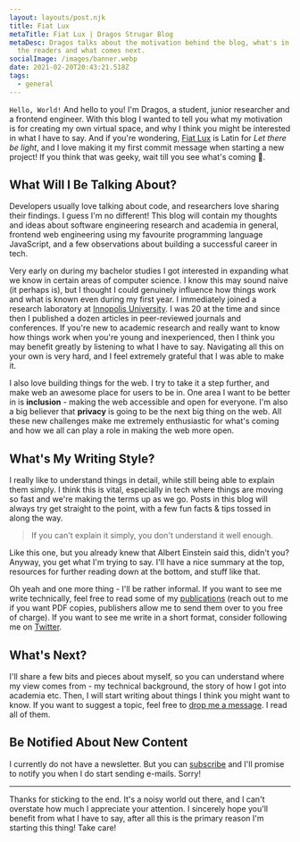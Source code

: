 ```yaml
---
layout: layouts/post.njk
title: Fiat Lux
metaTitle: Fiat Lux | Dragos Strugar Blog
metaDesc: Dragos talks about the motivation behind the blog, what's in it for
  the readers and what comes next.
socialImage: /images/banner.webp
date: 2021-02-20T20:43:21.518Z
tags:
  - general
---
```

`Hello, World!` And hello to you! I'm Dragos, a student, junior researcher and a frontend engineer. With this blog I wanted to tell you what my motivation is for creating my own virtual space, and why I think you might be interested in what I have to say. And if you're wondering, [Fiat Lux](https://en.wikipedia.org/wiki/Let_there_be_light) is Latin for *Let there be light*, and I love making it my first commit message when starting a new project! If you think that was geeky, wait till you see what's coming 🧐.

## What Will I Be Talking About?

Developers usually love talking about code, and researchers love sharing their findings. I guess I'm no different! This blog will contain my thoughts and ideas about software engineering research and academia in general, frontend web engineering using my favourite programming language JavaScript, and a few observations about building a successful career in tech.

Very early on during my bachelor studies I got interested in expanding what we know in certain areas of computer science. I know this may sound naive (it perhaps is), but I thought I could genuinely influence how things work and what is known even during my first year. I immediately joined a research laboratory at [Innopolis University](http://innopolis.university/en). I was 20 at the time and since then I published a dozen articles in peer-reviewed journals and conferences. If you're new to academic research and really want to know how things work when you're young and inexperienced, then I think you may benefit greatly by listening to what I have to say. Navigating all this on your own is very hard, and I feel extremely grateful that I was able to make it.

I also love building things for the web. I try to take it a step further, and make web an awesome place for users to be in. One area I want to be better in is **inclusion** - making the web accessible and open for everyone. I'm also a big believer that **privacy** is going to be the next big thing on the web. All these new challenges make me extremely enthusiastic for what's coming and how we all can play a role in making the web more open.

## What's My Writing Style?

I really like to understand things in detail, while still being able to explain them simply. I think this is vital, especially in tech where things are moving so fast and we're making the terms up as we go. Posts in this blog will always try get straight to the point, with a few fun facts & tips tossed in along the way.

> If you can't explain it simply, you don't understand it well enough.

Like this one, but you already knew that Albert Einstein said this, didn't you? Anyway, you get what I'm trying to say. I'll have a nice summary at the top, resources for further reading down at the bottom, and stuff like that.

Oh yeah and one more thing - I'll be rather informal. If you want to see me write technically, feel free to read some of my [publications](https://scholar.google.com/citations?user=za-b-mYAAAAJ) (reach out to me if you want PDF copies, publishers allow me to send them over to you free of charge). If you want to see me write in a short format, consider following me on [Twitter](https://twitter.com/dragos_strugar).

## What's Next?

I'll share a few bits and pieces about myself, so you can understand where my view comes from - my technical background, the story of how I got into academia etc. Then, I will start writing about things I think you might want to know. If you want to suggest a topic, feel free to [drop me a message](https://d11r.me/contact/). I read all of them.

## Be Notified About New Content 

I currently do not have a newsletter. But you can [subscribe](http://eepurl.com/c-0_vr) and I'll promise to notify you when I do start sending e-mails. Sorry!

- - -

Thanks for sticking to the end. It's a noisy world out there, and I can't overstate how much I appreciate your attention. I sincerely hope you'll benefit from what I have to say, after all this is the primary reason I'm starting this thing! Take care!